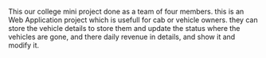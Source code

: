This our college mini project done as a team of four members. this is an Web Application project which is usefull for cab or vehicle owners. they can store the vehicle details to store them and update the status where the vehicles are gone, and there daily revenue in details, and show it and modify it.
